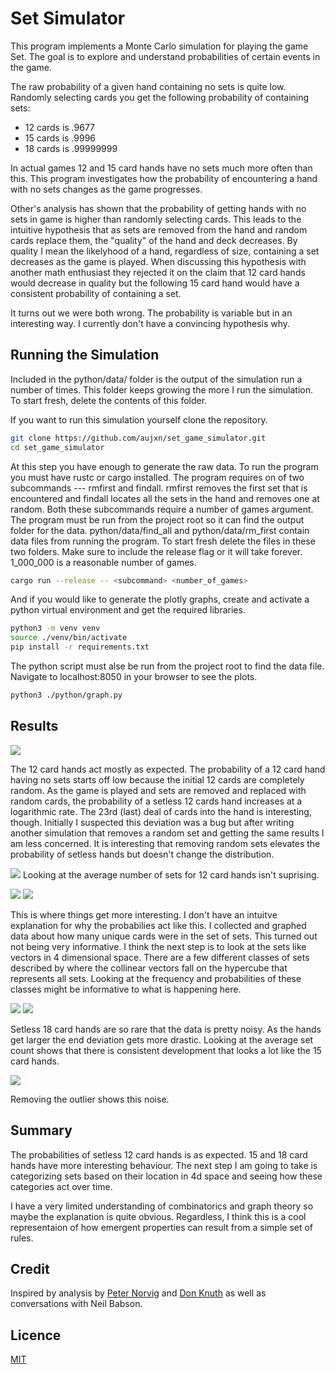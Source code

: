# Set Simulator

This program implements a Monte Carlo simulation for playing the game Set.
The goal is to explore and understand probabilities of certain events in the game.

The raw probability of a given hand containing no sets is quite low.
Randomly selecting cards you get the following probability of containing sets:
<ul>
<li>12 cards is .9677</li>
<li>15 cards is .9996</li>
<li>18 cards is .99999999</li>
</ul>

In actual games 12 and 15 card hands have no sets much more often than this.
This program investigates how the probability of encountering a hand with no sets changes as the game progresses.

Other's analysis has shown that the probability of getting hands with no sets in game is higher than randomly selecting cards.
This leads to the intuitive hypothesis that as sets are removed from the hand and random cards replace them, the
"quality" of the hand and deck decreases. By quality I mean the likelyhood of a hand, regardless of size, containing a set
decreases as the game is played. When discussing this hypothesis with another math enthusiast they rejected it on the claim
that 12 card hands would decrease in quality but the following 15 card hand would have a consistent probability of containing a set.

It turns out we were both wrong. The probability is variable but in an interesting way. I currently don't have a convincing hypothesis why.

## Running the Simulation

Included in the python/data/ folder is the output of the simulation run a number of times.
This folder keeps growing the more I run the simulation.
To start fresh, delete the contents of this folder.

If you want to run this simulation yourself clone the repository.
```bash
git clone https://github.com/aujxn/set_game_simulator.git
cd set_game_simulator
```

At this step you have enough to generate the raw data. To run the program you must have rustc or cargo installed.
The program requires on of two subcommands --- rmfirst and findall. rmfirst removes the first set that is encountered
and findall locates all the sets in the hand and removes one at random. Both these subcommands require a number of games
argument.
The program must be run from the project root so it can find the output folder for the data. python/data/find_all and python/data/rm_first
contain data files from running the program. To start fresh delete the files in these two folders.
Make sure to include the release flag or it will take forever. 1_000_000 is a reasonable number of games.
```bash
cargo run --release -- <subcommand> <number_of_games>
```

And if you would like to generate the plotly graphs, create and activate a python virtual environment and get the required libraries.
```bash
python3 -m venv venv
source ./venv/bin/activate
pip install -r requirements.txt
```

The python script must alse be run from the project root to find the data file.
Navigate to localhost:8050 in your browser to see the plots.
```bash
python3 ./python/graph.py
```

## Results

![](./resources/prob12.png)

The 12 card hands act mostly as expected. The probability of a 12 card hand having no sets starts off low because the initial 12 cards are
completely random. As the game is played and sets are removed and replaced with random cards, the probability of a setless 12 cards hand
increases at a logarithmic rate. The 23rd (last) deal of cards into the hand is interesting, though. Initially I suspected this deviation was
a bug but after writing another simulation that removes a random set and getting the same results I am less concerned.
It is interesting that removing random sets elevates the probability of setless hands but doesn't change the distribution.

![](./resources/avg12.png)
Looking at the average number of sets for 12 card hands isn't suprising.

![](./resources/prob15.png)
![](./resources/avg15.png)

This is where things get more interesting.
I don't have an intuitve explanation for why the probabilies act like this. I collected and graphed data about how many unique cards were
in the set of sets. This turned out not being very informative. I think the next step is to look at the sets like vectors in 4 dimensional
space. There are a few different classes of sets described by where the collinear vectors fall on the hypercube that represents all sets.
Looking at the frequency and probabilities of these classes might be informative to what is happening here.


![](./resources/prob18.png)
![](./resources/avg15.png)

Setless 18 card hands are so rare that the data is pretty noisy. As the hands get larger the end deviation gets more drastic.
Looking at the average set count shows that there is consistent development that looks a lot like the 15 card hands.

![](./resources/prob18_no_outlier.png)

Removing the outlier shows this noise.

## Summary

The probabilities of setless 12 card hands is as expected. 15 and 18 card hands have more interesting behaviour. The next step
I am going to take is categorizing sets based on their location in 4d space and seeing how these categories act over time.

I have a very limited understanding of combinatorics and graph theory so maybe the explanation is quite obvious. Regardless, I think this
is a cool representaion of how emergent properties can result from a simple set of rules.

## Credit
Inspired by analysis by [Peter Norvig](https://norvig.com/SET.html) and [Don Knuth](https://cs.stanford.edu/~knuth/programs/setset-all.w)
as well as conversations with Neil Babson.

## Licence
[MIT](https://choosealicense.com/licenses/mit)
